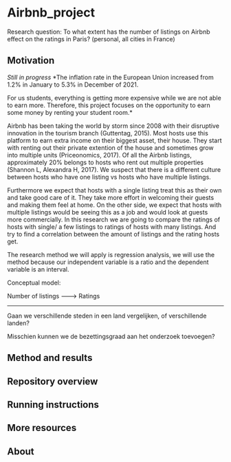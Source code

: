 # Airbnb_project

Research question: To what extent has the number of listings on Airbnb effect on the ratings in Paris? (personal, all cities in France)

## Motivation
*Still in progress*
*The inflation rate in the European Union increased from 1.2% in January to 5.3% in December of 2021.

For us students, everything is getting more expensive while we are not able to earn more. Therefore, this project focuses on the opportunity  to earn some money by renting your student room.*

Airbnb has been taking the world by storm since 2008 with their disruptive innovation in the tourism branch (Guttentag, 2015). Most hosts use this platform to earn extra income on their biggest asset, their house. They start with renting out their private extention of the house and sometimes grow into multiple units (Priceonomics, 2017). Of all the Airbnb listings, approximately 20% belongs to hosts who rent out multiple properties (Shannon L, Alexandra H, 2017). We suspect that there is a different culture between hosts who have one listing vs hosts who have multiple listings. 

Furthermore we expect that hosts with a single listing treat this as their own and take good care of it. They take more effort in welcoming their guests and making them feel at home. On the other side, we expect that hosts with multiple listings would be seeing this as a job and would look at guests more commercially. In this research we are going to compare the ratings of hosts with single/  a few listings to ratings of hosts with many listings. And try to find a correlation between the amount of listings and the rating hosts get.

The research method we will apply is regression analysis, we will use the method because our independent variable is a ratio and the dependent variable is an interval.

Conceptual model:

Number of listings ---> Ratings

------
Gaan we verschillende steden in een land vergelijken, of verschillende landen?


Misschien kunnen we de bezettingsgraad aan het onderzoek toevoegen?





## Method and results

## Repository overview

## Running instructions

## More resources

## About 

